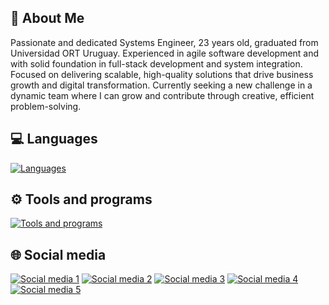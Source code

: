 ## 🚀 About Me
Passionate and dedicated Systems Engineer, 23 years old, graduated from Universidad ORT Uruguay. Experienced in agile software development and with solid foundation in full-stack development and system integration. Focused on delivering scalable, high-quality solutions that drive business growth and digital transformation. Currently seeking a new challenge in a dynamic team where I can grow and contribute through creative, efficient problem-solving.

## 💻 Languages

[![Languages](https://skillicons.dev/icons?i=dotnet,angular,c,cs,cpp,css,html,java,js,jest,nodejs,py,react,ts)]()

## ⚙ Tools and programs

[![Tools and programs](https://skillicons.dev/icons?i=arduino,aws,azure,docker,figma,notion,ps,postgres,postman,selenium,visualstudio,vscode)]()

## 🌐 Social media

[![Social media 1](https://skillicons.dev/icons?i=discord)]((https://discord.com/))
[![Social media 2](https://skillicons.dev/icons?i=gmail)](https://skillicons.dev)
[![Social media 3](https://skillicons.dev/icons?i=instagram)](https://skillicons.dev)
[![Social media 4](https://skillicons.dev/icons?i=linkedin)](https://skillicons.dev)
[![Social media 5](https://skillicons.dev/icons?i=twitter)](https://skillicons.dev)

<!--
https://github.com/tandpfun/skill-icons?tab=readme-ov-file#icons-list
-->
